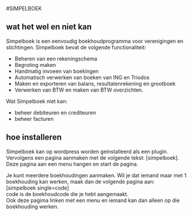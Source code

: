 #SIMPELBOEK
## wat het wel en niet kan
Simpelboek is een eenvoudig boekhoudprogramma voor verenigingen en stichtingen.
Simpelboek bevat de volgende functionaliteit:
* Beheren van een rekeningschema
* Begroting maken
* Handmatig invoeen van boekingen
* Automatisch verwerken van boeken van ING en Triodos
* Maken en exporteren van balans, resultatenrekening en grootboek
* Verwerken van BTW en maken van BTW overzichten.

Wat Simpelboek niet kan:
* beheer debiteuren en crediteuren
* beheer facturen

## hoe installeren
Simpelboek kan op wordpress worden geinstalleerd als een plugin.  
Vervolgens een pagina aanmaken met de volgende tekst: [simpelboek].  
Deze pagina aan een menu hangen en start de pagina.  

Je kunt meerdere boekhoudingen aanmaken. Wil je dat iemand maar met 1 boekhouding kan werken, maak dan de volgende pagina aan:  
[simpelboek single=code]  
code is de boekhoudcode die je hebt aangemaakt.  
Ook deze pagima linken met een menu en iemand kan dan alleen op die boekhouding werken.  